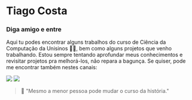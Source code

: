 # Tiago Costa

### Diga amigo e entre

Aqui tu podes encontrar alguns trabalhos do curso de Ciência da Computação da Unisinos 👨‍🎓, bem como alguns projetos que venho trabalhando. Estou sempre tentando aprofundar meus conhecimentos e revisitar projetos pra melhorá-los, não repara a bagunça. Se quiser, pode me encontrar também nestes canais: 

<a href="https://www.linkedin.com/in/tiagokuste/"><img src="https://img.shields.io/badge/linkedin-%230077B5.svg?&style=for-the-badge&logo=linkedin&logoColor=white" /></a> 
<a href="https://twitter.com/TiagoKuste"><img src="https://img.shields.io/badge/twitter-%231DA1F2.svg?&style=for-the-badge&logo=twitter&logoColor=white" /></a>

> 📌 "Mesmo a menor pessoa pode mudar o curso da história."
